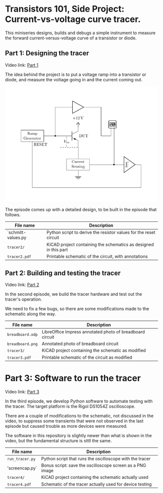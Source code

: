 # Transistors 101, Side Project: Current-vs-voltage curve tracer.

This miniseries designs, builds and debugs a simple instrument
to measure the forward current-versus-voltage curve of a transistor
or diode.

## Part 1: Designing the tracer

Video link: [Part 1](https://youtu.be/jY0oFNUrtkE)

The idea behind the project is to put a voltage ramp into a transistor
or diode, and measure the voltage going in and the current coming out.

![block diagram](./blockdiag.png "Block Diagram")

The episode comes up with a detailed design, to be built in the
episode that follows.

| File name | Description |
| --------- | ----------- |
| `schmitt-values.py | Python script to derive the resistor values for the reset circuit |
| `tracer2/`  | KiCAD project containing the schematics as designed in this part |
| `tracer2.pdf` | Printable schematic of the circuit, with annotations |

## Part 2: Building and testing the tracer

Video link: [Part 2](https://youtu.be/3lZiSFd_PLo)

In the second episode, we build the tracer hardware and test out
the tracer's operation.

We need to fix a few bugs, so there are some modifications made
to the schematic along the way.

| File name | Description |
| --------- | ----------- |
| `breadboard.odp` | LibreOffice Impress annotated photo of breadboard circuit |
| `breadboard.png` | Annotated photo of breadboard circuit |
| `tracer3/` | KiCAD project containing the schematic as modified |
| `tracer3.pdf` | Printable schematic of the circuit as modified |

# Part 3: Software to run the tracer

Video link: [Part 3](https://youtu.be/oEgC2b7zwU8)

In the third episode, we develop Python software to automate testing
with the tracer. The target platform is the Rigol DS1054Z oscilloscope.

There are a couple of modifications to the schematic, not discussed
in the video, to suppress some transients that were not observed in the
last episode but caused trouble as more devices were measured.

The software in this repository is slightly newer than what is shown
in the video, but the fundamental structure is sttll the same.

| File name | Description |
| --------- | ----------- |
| `run_tracer.py` | Python script that runs the oscilloscope with the tracer |
| 'screencap.py` | Bonus script: save the oscilloscope screen as a PNG image |
| `tracer4/` | KiCAD project containing the schematic actually used
| `tracer4.pdf` | Schematic of the tracer actually used for device testing
